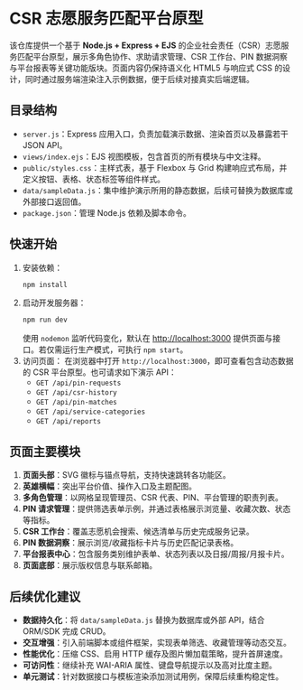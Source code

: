 # CSR 志愿服务匹配平台原型

该仓库提供一个基于 **Node.js + Express + EJS** 的企业社会责任（CSR）志愿服务匹配平台原型，展示多角色协作、求助请求管理、CSR 工作台、PIN 数据洞察与平台报表等关键功能版块。页面内容仍保持语义化 HTML5 与响应式 CSS 的设计，同时通过服务端渲染注入示例数据，便于后续对接真实后端逻辑。

## 目录结构
- `server.js`：Express 应用入口，负责加载演示数据、渲染首页以及暴露若干 JSON API。 
- `views/index.ejs`：EJS 视图模板，包含首页的所有模块与中文注释。 
- `public/styles.css`：主样式表，基于 Flexbox 与 Grid 构建响应式布局，并定义按钮、表格、状态标签等组件样式。 
- `data/sampleData.js`：集中维护演示所用的静态数据，后续可替换为数据库或外部接口返回值。 
- `package.json`：管理 Node.js 依赖及脚本命令。 

## 快速开始
1. 安装依赖：
   ```bash
   npm install
   ```
2. 启动开发服务器：
   ```bash
   npm run dev
   ```
   使用 `nodemon` 监听代码变化，默认在 [http://localhost:3000](http://localhost:3000) 提供页面与接口。若仅需运行生产模式，可执行 `npm start`。
3. 访问页面：
   在浏览器中打开 `http://localhost:3000`，即可查看包含动态数据的 CSR 平台原型。也可请求如下演示 API：
   - `GET /api/pin-requests`
   - `GET /api/csr-history`
   - `GET /api/pin-matches`
   - `GET /api/service-categories`
   - `GET /api/reports`

## 页面主要模块
1. **页面头部**：SVG 徽标与锚点导航，支持快速跳转各功能区。 
2. **英雄横幅**：突出平台价值、操作入口及主题配图。 
3. **多角色管理**：以网格呈现管理员、CSR 代表、PIN、平台管理的职责列表。 
4. **PIN 请求管理**：提供筛选表单示例，并通过表格展示浏览量、收藏次数、状态等指标。 
5. **CSR 工作台**：覆盖志愿机会搜索、候选清单与历史完成服务记录。 
6. **PIN 数据洞察**：展示浏览/收藏指标卡片与历史匹配记录表格。 
7. **平台报表中心**：包含服务类别维护表单、状态列表以及日报/周报/月报卡片。 
8. **页面底部**：展示版权信息与联系邮箱。 

## 后续优化建议
- **数据持久化**：将 `data/sampleData.js` 替换为数据库或外部 API，结合 ORM/SDK 完成 CRUD。 
- **交互增强**：引入前端脚本或组件框架，实现表单筛选、收藏管理等动态交互。 
- **性能优化**：压缩 CSS、启用 HTTP 缓存及图片懒加载策略，提升首屏速度。 
- **可访问性**：继续补充 WAI-ARIA 属性、键盘导航提示以及高对比度主题。 
- **单元测试**：针对数据接口与模板渲染添加测试用例，保障后续重构稳定性。 


